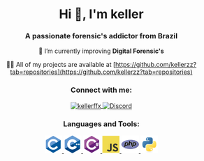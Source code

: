 <h1 align="center">Hi 👋, I'm keller</h1>
<h3 align="center">A passionate forensic's addictor from Brazil</h3>

<div align="center">

 🌱 I’m currently improving **Digital Forensic's**

 👨‍💻 All of my projects are available at [https://github.com/kellerzz?tab=repositories](https://github.com/kellerzz?tab=repositories)

</div>

<h3 align="center">Connect with me:</h3>
<p align="center">
  <a href="https://instagram.com/kellerffx" target="blank">
    <img align="center" src="https://raw.githubusercontent.com/rahuldkjain/github-profile-readme-generator/master/src/images/icons/Social/instagram.svg" alt="kellerffx" height="30" width="40" />
  </a>
<a href="https://discord.gg/allianceoficial" target="_blank">
  <img align="center" src="https://cdn.jsdelivr.net/npm/simple-icons@v10/icons/discord.svg" alt="Discord" height="30" width="40" />
</a>

  </a>
</p>

<h3 align="center">Languages and Tools:</h3>
<p align="center">
  <a href="https://www.cprogramming.com/" target="_blank" rel="noreferrer">
    <img src="https://raw.githubusercontent.com/devicons/devicon/master/icons/c/c-original.svg" alt="c" width="40" height="40"/>
  </a>
  <a href="https://www.w3schools.com/cpp/" target="_blank" rel="noreferrer">
    <img src="https://raw.githubusercontent.com/devicons/devicon/master/icons/cplusplus/cplusplus-original.svg" alt="cplusplus" width="40" height="40"/>
  </a>
  <a href="https://www.w3schools.com/cs/" target="_blank" rel="noreferrer">
    <img src="https://raw.githubusercontent.com/devicons/devicon/master/icons/csharp/csharp-original.svg" alt="csharp" width="40" height="40"/>
  </a>
  <a href="https://developer.mozilla.org/en-US/docs/Web/JavaScript" target="_blank" rel="noreferrer">
    <img src="https://raw.githubusercontent.com/devicons/devicon/master/icons/javascript/javascript-original.svg" alt="javascript" width="40" height="40"/>
  </a>
  <a href="https://www.php.net" target="_blank" rel="noreferrer">
    <img src="https://raw.githubusercontent.com/devicons/devicon/master/icons/php/php-original.svg" alt="php" width="40" height="40"/>
  </a>
  <a href="https://www.python.org" target="_blank" rel="noreferrer">
    <img src="https://raw.githubusercontent.com/devicons/devicon/master/icons/python/python-original.svg" alt="python" width="40" height="40"/>
  </a>
</p>
